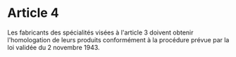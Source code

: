 # Article 4

Les fabricants des spécialités visées à l'article 3 doivent obtenir l'homologation de leurs produits conformément à la procédure prévue par la loi validée du 2 novembre 1943.
